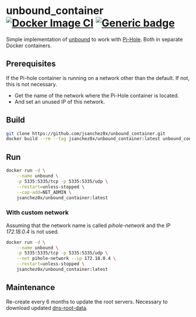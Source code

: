# unbound_container [![Docker Image CI](https://github.com/jsanchez0x/unbound_container/actions/workflows/docker-image.yml/badge.svg)](https://github.com/jsanchez0x/unbound_container/actions/workflows/docker-image.yml) [![Generic badge](https://img.shields.io/badge/Docker-Hub-blue.svg?logo=docker&logoColor=white)](https://hub.docker.com/r/jsanchez0x/unbound_container)
Simple implementation of [unbound](https://www.nlnetlabs.nl/projects/unbound/about/) to work with [Pi-Hole](https://pi-hole.net/). Both in separate Docker containers.

## Prerequisites
If the Pi-hole container is running on a network other than the default. If not, this is not necessary.
- Get the name of the network where the Pi-Hole container is located.
- And set an unused IP of this network.

## Build
```bash
git clone https://github.com/jsanchez0x/unbound_container.git
docker build --rm --tag jsanchez0x/unbound_container:latest unbound_container
```

## Run
```bash
docker run -d \
    --name unbound \
    -p 5335:5335/tcp -p 5335:5335/udp \
    --restart=unless-stopped \
    --cap-add=NET_ADMIN \
    jsanchez0x/unbound_container:latest
```

### With custom network
Assuming that the network name is called *pihole-network* and the IP *172.18.0.4* is not used.
```bash
docker run -d \
    --name unbound \
    -p 5335:5335/tcp -p 5335:5335/udp \
    --net pihole-network --ip 172.18.0.4 \
    --restart=unless-stopped \
    jsanchez0x/unbound_container:latest
```

## Maintenance
Re-create every 6 months to update the root servers. Necessary to download updated [dns-root-data](https://packages.debian.org/sid/dns-root-data).
